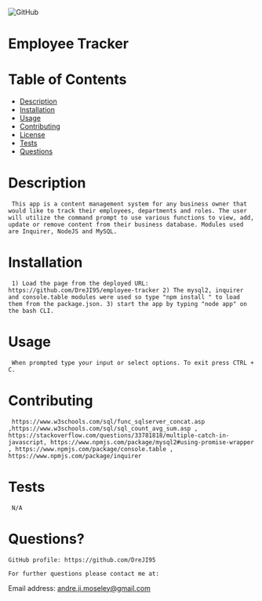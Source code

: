   ![GitHub](https://img.shields.io/badge/license-MIT-blue)
  

  # Employee Tracker

  # Table of Contents
  * [Description](#description)
  * [Installation](#installation)
  * [Usage](#usage)
  * [Contributing](#contributing)
  * [License](#license)
  * [Tests](#tests)
  * [Questions](#questions?)

  # Description
     This app is a content management system for any business owner that would like to track their employees, departments and roles. The user will utilize the command prompt to use various functions to view, add, update or remove content from their business database. Modules used are Inquirer, NodeJS and MySQL.

  # Installation 
     1) Load the page from the deployed URL: https://github.com/DreJI95/employee-tracker 2) The mysql2, inquirer and console.table modules were used so type "npm install " to load them from the package.json. 3) start the app by typing "node app" on the bash CLI.

  # Usage 
     When prompted type your input or select options. To exit press CTRL + C.


  # Contributing
     https://www.w3schools.com/sql/func_sqlserver_concat.asp ,https://www.w3schools.com/sql/sql_count_avg_sum.asp , https://stackoverflow.com/questions/33781818/multiple-catch-in-javascript, https://www.npmjs.com/package/mysql2#using-promise-wrapper , https://www.npmjs.com/package/console.table , https://www.npmjs.com/package/inquirer

  # Tests
     N/A

  # Questions?

    GitHub profile: https://github.com/DreJI95
     
    For further questions please contact me at:

  Email address: andre.ji.moseley@gmail.com
